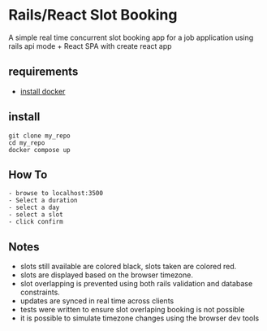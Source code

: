 # Rails/React Slot Booking

A simple real time concurrent slot booking app for a job application using rails api mode + React SPA with create react app

## requirements

- [install docker](https://docs.docker.com/compose/install/)

## install

```
git clone my_repo
cd my_repo
docker compose up
```

## How To

```
- browse to localhost:3500
- Select a duration
- select a day
- select a slot
- click confirm
```

## Notes

- slots still available are colored black, slots taken are colored red.
- slots are displayed based on the browser timezone.
- slot overlapping is prevented using both rails validation and database constraints.
- updates are synced in real time across clients
- tests were written to ensure slot overlaping booking is not possible
- it is possible to simulate timezone changes using the browser dev tools